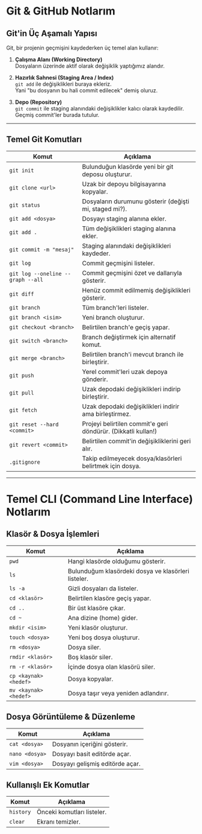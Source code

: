 # Git & GitHub Notlarım

## Git'in Üç Aşamalı Yapısı
Git, bir projenin geçmişini kaydederken üç temel alan kullanır:

1. **Çalışma Alanı (Working Directory)**  
   Dosyaların üzerinde aktif olarak değişiklik yaptığımız alandır.

2. **Hazırlık Sahnesi (Staging Area / Index)**  
   `git add` ile değişiklikleri buraya ekleriz.  
   Yani "bu dosyanın bu hali commit edilecek" demiş oluruz.

3. **Depo (Repository)**  
   `git commit` ile staging alanındaki değişiklikler kalıcı olarak kaydedilir.  
   Geçmiş commit'ler burada tutulur.

---

## Temel Git Komutları

| Komut | Açıklama |
|-------|----------|
| `git init` | Bulunduğun klasörde yeni bir git deposu oluşturur. |
| `git clone <url>` | Uzak bir depoyu bilgisayarına kopyalar. |
| `git status` | Dosyaların durumunu gösterir (değişti mi, staged mi?). |
| `git add <dosya>` | Dosyayı staging alanına ekler. |
| `git add .` | Tüm değişiklikleri staging alanına ekler. |
| `git commit -m "mesaj"` | Staging alanındaki değişiklikleri kaydeder. |
| `git log` | Commit geçmişini listeler. |
| `git log --oneline --graph --all` | Commit geçmişini özet ve dallarıyla gösterir. |
| `git diff` | Henüz commit edilmemiş değişiklikleri gösterir. |
| `git branch` | Tüm branch'leri listeler. |
| `git branch <isim>` | Yeni branch oluşturur. |
| `git checkout <branch>` | Belirtilen branch'e geçiş yapar. |
| `git switch <branch>` | Branch değiştirmek için alternatif komut. |
| `git merge <branch>` | Belirtilen branch'i mevcut branch ile birleştirir. |
| `git push` | Yerel commit'leri uzak depoya gönderir. |
| `git pull` | Uzak depodaki değişiklikleri indirip birleştirir. |
| `git fetch` | Uzak depodaki değişiklikleri indirir ama birleştirmez. |
| `git reset --hard <commit>` | Projeyi belirtilen commit'e geri döndürür. (Dikkatli kullan!) |
| `git revert <commit>` | Belirtilen commit'in değişikliklerini geri alır. |
| `.gitignore` | Takip edilmeyecek dosya/klasörleri belirtmek için dosya. |

---

# Temel CLI (Command Line Interface) Notlarım

## Klasör & Dosya İşlemleri
| Komut                 | Açıklama                                            |
| --------------------- | --------------------------------------------------- |
| `pwd`                 | Hangi klasörde olduğumu gösterir.                   |
| `ls`                  | Bulunduğum klasördeki dosya ve klasörleri listeler. |
| `ls -a`               | Gizli dosyaları da listeler.                        |
| `cd <klasör>`         | Belirtilen klasöre geçiş yapar.                     |
| `cd ..`               | Bir üst klasöre çıkar.                              |
| `cd ~`                | Ana dizine (home) gider.                            |
| `mkdir <isim>`        | Yeni klasör oluşturur.                              |
| `touch <dosya>`       | Yeni boş dosya oluşturur.                           |
| `rm <dosya>`          | Dosya siler.                                        |
| `rmdir <klasör>`      | Boş klasör siler.                                   |
| `rm -r <klasör>`      | İçinde dosya olan klasörü siler.                    |
| `cp <kaynak> <hedef>` | Dosya kopyalar.                                     |
| `mv <kaynak> <hedef>` | Dosya taşır veya yeniden adlandırır.                |

## Dosya Görüntüleme & Düzenleme
| Komut | Açıklama |
|-------|----------|
| `cat <dosya>` | Dosyanın içeriğini gösterir. |
| `nano <dosya>` | Dosyayı basit editörde açar. |
| `vim <dosya>` | Dosyayı gelişmiş editörde açar. |

## Kullanışlı Ek Komutlar
| Komut | Açıklama |
|-------|----------|
| `history` | Önceki komutları listeler. |
| `clear` | Ekranı temizler. |